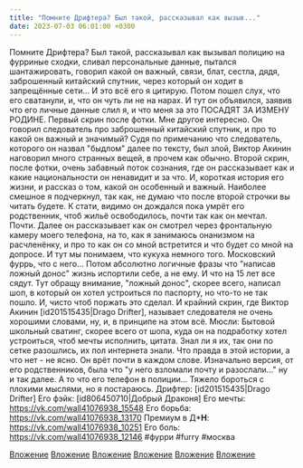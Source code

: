 ```yaml
---
title: "Помните Дрифтера? Был такой, рассказывал как вызыв..."
date: 2023-07-03 06:01:00 +0300
---
```


Помните Дрифтера? Был такой, рассказывал как вызывал полицию на фурриные сходки, сливал персональные данные, пытался шантажировать, говорил какой он важный, связи, блат, сестла, дядя, заброшенный китайский спутник, через который он ходит в запрещённые сети... И это всё его я цитирую.
Потом пошел слух, что его сватанули, и, что он чуть ли не на нарах.
И тут он объявился, заявив что его личные данные слил я, и что меня за это ПОСАДЯТ ЗА ИЗМЕНУ РОДИНЕ. Первый скрин после фотки. Мне другое интересно. Он говорил следователь про заброшенный китайский спутник, и про то какой он важный и значимый? Судя по примечанию что следователь, которого он назвал "быдлом" далее по тексту, был злой, Виктор Акинин наговорил много странных вещей, в прочем как обычно.
Второй скрин, после фотки, очень забавный поток сознания, где он рассказывает как и какие национальности он ненавидит и за что. И, короткая история его жизни, и рассказ о том, какой он особенный и важный. Наиболее смешное я подчеркнул, так как, не думаю что после второй строчки вы читать будете.
К стати, видимо он дождался пока умрёт его родственник, чтоб жильё освободилось, почти так как он мечтал. Почти.
Далее он рассказывает как он смотрел через фронтальную камеру моего телефона, на то, как я занимаюсь онанизмом на расчленёнку, и про то как он со мной встретится и что будет со мной на допросе. И тут мы понимаем, что кукуха немного того. Московский фуррь, что с него...
Потом абсолютно логичные фразы что "написав ложный донос" жизнь испортили себе, а не ему. И что на 15 лет все сядут. Тут обращу внимание, "ложный донос", скорее всего, написал шоп, в который он хотел устроиться по паспорту, но что-то не так пошло. И, чисто чтоб поржать это сделал.
И крайний скрин, где Виктор Акинин [id201515435|Drago Drifter], называет следователя не очень хорошими словами, ну, и, в принципе на этом всё.
Мюсли:
Бытовой школьный сватинг, скорее всего от шопа, куда он на подработку хотел устроиться, чтоб мечты исполнить, цитата. Знал ли я их, так они по сетке разошлись, их пол интернета знали.
Что правда в этой истории, а что нет - не ясно. Он врёт почти в каждом слове. Изначально версия, от его родственников, была что "у него взломали почту и разослали..." ну и так далее.
А то что его телефон в полиции... Тяжело бороться с плохими мыслями, но я постараюсь.
Дрифтер: [id201515435|Drago Drifter]
Его фэйк: [id806450710|Добрый Драконя]
Его мечты: https://vk.com/wall41076938_15548
Его борьба: https://vk.com/wall41076938_13170
Премиум в Д***Н**: https://vk.com/wall41076938_10251
Его боль: https://vk.com/wall41076938_12146
#фурри #furry #москва


[Вложение](https://vk.com/photo41076938_457250118)
[Вложение](https://vk.com/photo41076938_457250119)
[Вложение](https://vk.com/photo41076938_457250121)
[Вложение](https://vk.com/photo41076938_457250122)
[Вложение](https://vk.com/photo41076938_457250123)
[Вложение](https://vk.com/photo41076938_457250124)
